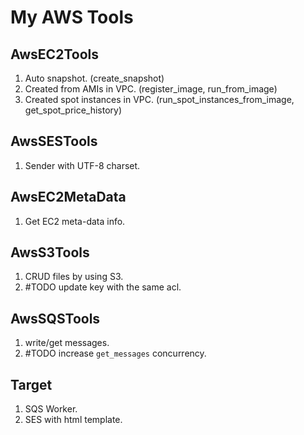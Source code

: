 # My AWS Tools

## AwsEC2Tools

1. Auto snapshot. (create_snapshot)
2. Created from AMIs in VPC. (register_image, run_from_image)
3. Created spot instances in VPC. (run_spot_instances_from_image, get_spot_price_history)

## AwsSESTools

1. Sender with UTF-8 charset.

## AwsEC2MetaData

1. Get EC2 meta-data info.

## AwsS3Tools

1. CRUD files by using S3.
2. #TODO update key with the same acl.

## AwsSQSTools

1. write/get messages.
2. #TODO increase ``get_messages`` concurrency.

## Target

1. SQS Worker.
2. SES with html template.
